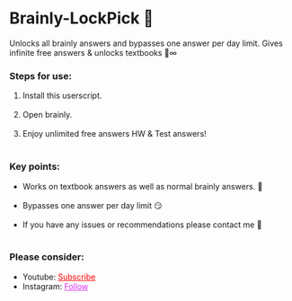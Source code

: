 # Brainly-LockPick 🔑
Unlocks all brainly answers and bypasses one answer per day limit. Gives infinite free answers & unlocks textbooks 🔐∞

<h3>Steps for use: </h3>
<ol style="margin-bottom:10px;">
<li>Install this userscript.</li><br>
<li>Open brainly.</li><br>
<li>Enjoy unlimited free answers HW & Test answers!</li><br>
</ol>


<h3>Key points:</h3>
<ul style="margin-bottom:10px;">
  <li>Works on textbook answers as well as normal brainly answers. 🥳</li><br>
  <li>Bypasses one answer per day limit 😏</li><br>
  <li>If you have any issues or recommendations please contact me 🙏</li><br>
</ul>
<h3>Please consider:</h3>
<ul>
<li>Youtube:  <a style="color:red;" target="_Blank" href="https://www.youtube.com/channel/UColPwWTSv6884dHe5ipYL9g">Subscribe</a></li>
<li>Instagram:  <a style="color:#dc2ef0;" target="_Blank" href="https://www.instagram.com/gsrhackz/">Follow</a></li>
</ul>

